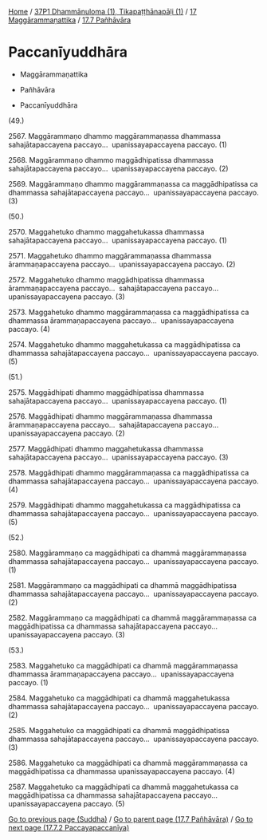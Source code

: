 
[Home](/) / [37P1 Dhammānuloma (1), Tikapaṭṭhānapāḷi (1)](../../../37P1.md) / [17 Maggārammaṇattika](../../17.md) / [17.7 Pañhāvāra](../17.7.md)

# Paccanīyuddhāra

* Maggārammaṇattika

* Pañhāvāra

* Paccanīyuddhāra

(49.)

2567\. Maggārammaṇo dhammo maggārammaṇassa dhammassa sahajātapaccayena paccayo…  upanissayapaccayena paccayo. (1)

2568\. Maggārammaṇo dhammo maggādhipatissa dhammassa sahajātapaccayena paccayo…  upanissayapaccayena paccayo. (2)

2569\. Maggārammaṇo dhammo maggārammaṇassa ca maggādhipatissa ca dhammassa sahajātapaccayena paccayo…  upanissayapaccayena paccayo. (3)

(50.)

2570\. Maggahetuko dhammo maggahetukassa dhammassa sahajātapaccayena paccayo…  upanissayapaccayena paccayo. (1)

2571\. Maggahetuko dhammo maggārammaṇassa dhammassa ārammaṇapaccayena paccayo…  upanissayapaccayena paccayo. (2)

2572\. Maggahetuko dhammo maggādhipatissa dhammassa ārammaṇapaccayena paccayo…  sahajātapaccayena paccayo…  upanissayapaccayena paccayo. (3)

2573\. Maggahetuko dhammo maggārammaṇassa ca maggādhipatissa ca dhammassa ārammaṇapaccayena paccayo…  upanissayapaccayena paccayo. (4)

2574\. Maggahetuko dhammo maggahetukassa ca maggādhipatissa ca dhammassa sahajātapaccayena paccayo…  upanissayapaccayena paccayo. (5)

(51.)

2575\. Maggādhipati dhammo maggādhipatissa dhammassa sahajātapaccayena paccayo…  upanissayapaccayena paccayo. (1)

2576\. Maggādhipati dhammo maggārammaṇassa dhammassa ārammaṇapaccayena paccayo…  sahajātapaccayena paccayo…  upanissayapaccayena paccayo. (2)

2577\. Maggādhipati dhammo maggahetukassa dhammassa sahajātapaccayena paccayo…  upanissayapaccayena paccayo. (3)

2578\. Maggādhipati dhammo maggārammaṇassa ca maggādhipatissa ca dhammassa sahajātapaccayena paccayo…  upanissayapaccayena paccayo. (4)

2579\. Maggādhipati dhammo maggahetukassa ca maggādhipatissa ca dhammassa sahajātapaccayena paccayo…  upanissayapaccayena paccayo. (5)

(52.)

2580\. Maggārammaṇo ca maggādhipati ca dhammā maggārammaṇassa dhammassa sahajātapaccayena paccayo…  upanissayapaccayena paccayo. (1)

2581\. Maggārammaṇo ca maggādhipati ca dhammā maggādhipatissa dhammassa sahajātapaccayena paccayo…  upanissayapaccayena paccayo. (2)

2582\. Maggārammaṇo ca maggādhipati ca dhammā maggārammaṇassa ca maggādhipatissa ca dhammassa sahajātapaccayena paccayo…  upanissayapaccayena paccayo. (3)

(53.)

2583\. Maggahetuko ca maggādhipati ca dhammā maggārammaṇassa dhammassa ārammaṇapaccayena paccayo…  upanissayapaccayena paccayo. (1)

2584\. Maggahetuko ca maggādhipati ca dhammā maggahetukassa dhammassa sahajātapaccayena paccayo…  upanissayapaccayena paccayo. (2)

2585\. Maggahetuko ca maggādhipati ca dhammā maggādhipatissa dhammassa sahajātapaccayena paccayo…  upanissayapaccayena paccayo. (3)

2586\. Maggahetuko ca maggādhipati ca dhammā maggārammaṇassa ca maggādhipatissa ca dhammassa upanissayapaccayena paccayo. (4)

2587\. Maggahetuko ca maggādhipati ca dhammā maggahetukassa ca maggādhipatissa ca dhammassa sahajātapaccayena paccayo…  upanissayapaccayena paccayo. (5)

[Go to previous page (Suddha)](17.7.1/17.7.1.2/Suddha.md) / [Go to parent page (17.7 Pañhāvāra)](../17.7.md) / [Go to next page (17.7.2 Paccayapaccanīya)](17.7.2.md)


